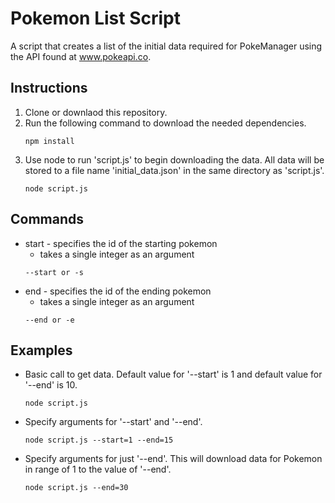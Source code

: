 # Pokemon List Script
A script that creates a list of the initial data required for PokeManager using the API found at www.pokeapi.co.

## Instructions
1. Clone or downlaod this repository.
2. Run the following command to download the needed dependencies.
    ```
    npm install
    ```
3. Use node to run 'script.js' to begin downloading the data. All data will be stored to a file name 'initial_data.json' in the same directory as 'script.js'.
    ```
    node script.js
    ```

## Commands  
*  start - specifies the id of the starting pokemon  
   * takes a single integer as an argument
	```
	--start or -s
	```
* end - specifies the id of the ending pokemon  
	* takes a single integer as an argument  
	```
	--end or -e
	```  
	
## Examples
* Basic call to get data. Default value for '--start' is 1 and default value for '--end' is 10.  
	```
	node script.js
	```
* Specify arguments for '--start' and '--end'.  
	```
	node script.js --start=1 --end=15
	```

* Specify arguments for just '--end'. This will download data for Pokemon in range of 1 to the value of '--end'.  
	```
	node script.js --end=30
	```

